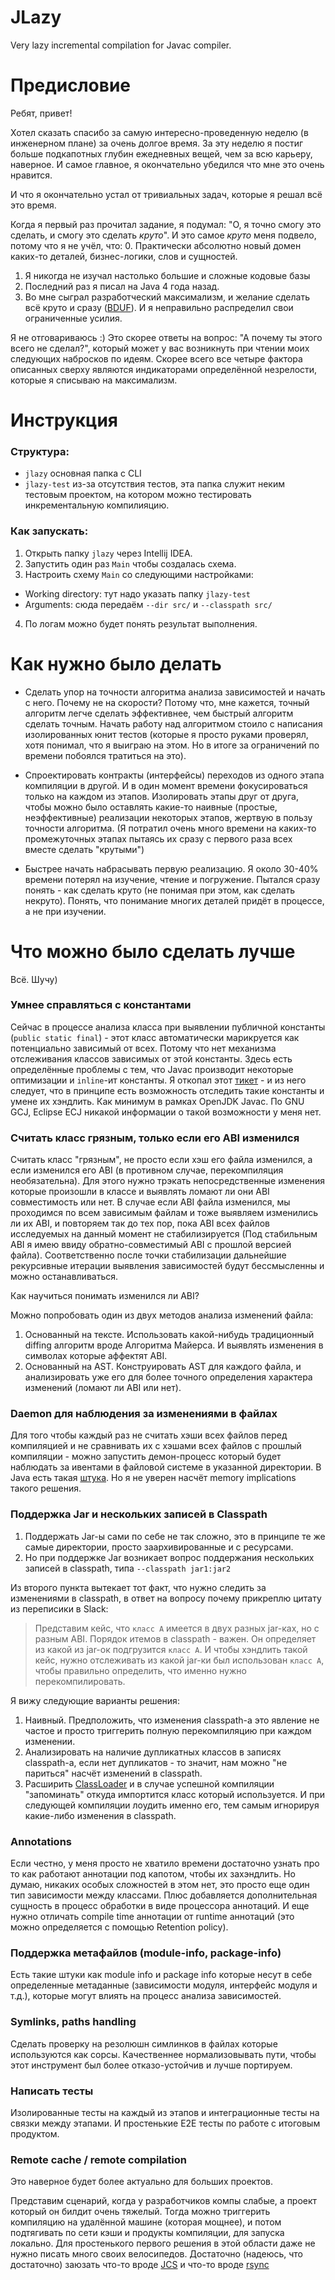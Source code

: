 # JLazy
Very lazy incremental compilation for Javac compiler.

# Предисловие

Ребят, привет!

Хотел сказать спасибо за самую интересно-проведенную неделю (в инженерном плане) за очень долгое время.
За эту неделю я постиг больше подкапотных глубин ежедневных вещей, чем за всю карьеру, наверное.
И самое главное, я окончательно убедился что мне это очень нравится.

И что я окончательно устал от тривиальных задач, которые я решал всё это время. 

Когда я первый раз прочитал задание, я подумал: "О, я точно смогу это сделать, и смогу это сделать *круто*".
И это самое *круто* меня подвело, потому что я не учёл, что:
0. Практически абсолютно новый домен каких-то деталей, бизнес-логики, слов и сущностей.
1. Я никогда не изучал настолько большие и сложные кодовые базы
2. Последний раз я писал на Java 4 года назад. 
3. Во мне сыграл разработческий максимализм, и желание сделать всё круто и сразу ([BDUF](https://knowledge21.com/blog/bduf/)). И я неправильно распределил свои ограниченные усилия.

Я не отговариваюсь :) Это скорее ответы на вопрос: "А почему ты этого всего не сделал?", который может у вас возникнуть при чтении моих следующих набросков по идеям.
Скорее всего все четыре фактора описанных сверху являются индикаторами определённой незрелости, которые я списываю на максимализм.

# Инструкция

### Структура:
- `jlazy` основная папка с CLI 
- `jlazy-test` из-за отсутствия тестов, эта папка служит неким тестовым проектом, на котором можно тестировать инкрементальную компилияцию.

### Как запускать:
1. Открыть папку `jlazy` через Intellij IDEA.
2. Запустить один раз `Main` чтобы создалась схема.
3. Настроить схему `Main` со следующими настройками:
- Working directory: тут надо указать папку `jlazy-test`
- Arguments: сюда передаём `--dir src/` и `--classpath src/`
4. По логам можно будет понять результат выполнения.

# Как нужно было делать

- Сделать упор на точности алгоритма анализа зависимостей и начать с него. Почему не на скорости? Потому что, мне кажется, точный алгоритм легче сделать эффективнее,
чем быстрый алгоритм сделать точным. Начать работу над алгоритмом стоило с написания изолированных юнит тестов (которые я просто руками проверял, 
хотя понимал, что я выиграю на этом. Но в итоге за ограничений по времени побоялся тратиться на это). 

- Спроектировать контракты (интерфейсы) переходов из одного этапа компиляции в другой. И в один момент времени фокусироваться только на каждом из этапов.
Изолировать этапы друг от друга, чтобы можно было оставлять какие-то наивные (простые, неэффективные) реализации некоторых этапов, жертвую в пользу точности алгоритма.
(Я потратил очень много времени на каких-то промежуточных этапах пытаясь их сразу с первого раза всех вместе сделать "крутыми")

- Быстрее начать набрасывать первую реализацию. Я около 30-40% времени потерял на изучение, чтение и погружение. Пытался сразу понять - как сделать круто (не понимая при этом, как сделать некруто).
Понять, что понимание многих деталей придёт в процессе, а не при изучении. 

# Что можно было сделать лучше 

Всё. Шучу)

### Умнее справляться с константами

Сейчас в процессе анализа класса при выявлении публичной константы (`public static final`) - этот класс автоматически марикруется как потенциально зависимый от всех. Потому что нет механизма отслеживания классов зависимых от этой константы. Здесь есть определённые проблемы с тем, что Javac производит некоторые оптимизации и `inline`-ит константы. Я откопал этот [тикет](https://bugs.openjdk.java.net/browse/JDK-7153958) - и из него следует, что в принципе есть возможность отследить такие константы и умене их хэндлить. Как минимум в рамках OpenJDK Javac. По GNU GCJ, Eclipse ECJ никакой информации о такой возможности у меня нет.

### Считать класс грязным, только если его ABI изменился

Считать класс "грязным", не просто если хэш его файла изменился, а если изменился его ABI (в противном случае, перекомпиляция необязательна). Для этого нужно трэкать непосредственные изменения которые произошли в классе и выявлять ломают ли они ABI совместимость или нет. В случае если ABI файла изменился, мы проходимся по всем зависимым файлам и тоже выявляем изменились ли их ABI, и повторяем так до тех пор, пока ABI всех файлов исследуемых на данный момент не стабилизируется (Под стабильным ABI я имею ввиду обратно-совместимый ABI с прошлой версией файла). Соответственно после точки стабилизации дальнейшие рекурсивные итерации выявления зависимостей будут бессмысленны и можно останавливаться.

Как научиться понимать изменился ли ABI?

Можно попробовать один из двух методов анализа изменений файла:
1. Основанный на тексте. Использовать какой-нибудь традиционный diffing алгоритм вроде Алгоритма Майерса. И выявлять изменения в символах которые аффектят ABI.
2. Основанный на AST. Конструировать AST для каждого файла, и анализировать уже его для более точного определения характера изменений (ломают ли ABI или нет).

### Daemon для наблюдения за изменениями в файлах

Для того чтобы каждый раз не считать хэши всех файлов перед компиляцией и не сравнивать их с хэшами всех файлов с прошлый компиляции - можно запустить демон-процесс который будет наблюдать за ивентами в файловой системе в указанной директории. В Java есть такая [штука](https://docs.oracle.com/javase/tutorial/essential/io/notification.html). Но я не уверен насчёт memory implications такого решения.

### Поддержка Jar и нескольких записей в Classpath

1. Поддержать Jar-ы сами по себе не так сложно, это в принципе те же самые директории, просто заархивированные и с ресурсами.
2. Но при поддержке Jar возникает вопрос поддержания нескольких записей в classpath, типа `--classpath jar1:jar2`

Из второго пункта вытекает тот факт, что нужно следить за изменениями в classpath, в ответ на вопросу почему прикреплю цитату из переписики в Slack:
> Представим кейс, что `класс А` имеется в двух разных jar-ках, но с разным ABI. 
Порядок итемов в classpath - важен. Он определяет из какой из jar-ок подгрузится `класс A`.
И чтобы хэндлить такой кейс, нужно отслеживать из какой jar-ки был использован `класс А`, чтобы правильно определить, что именно нужно перекомпилировать.

Я вижу следующие варианты решения:

1. Наивный. Предположить, что изменения classpath-a это явление не частое и просто триггерить полную перекомпиляцию при каждом изменении. 
2. Анализировать на наличие дупликатных классов в записях classpath-a, если нет дупликатов - то значит, нам можно "не париться" насчёт изменений в classpath. 
3. Расширить [ClassLoader](https://docs.oracle.com/javase/7/docs/api/java/lang/ClassLoader.html) и в случае успешной компиляции "запоминать" откуда импортится класс который используется. И при следующей компиляции лоудить именно его, тем самым игнорируя какие-либо изменения в classpath.

### Annotations

Если честно, у меня просто не хватило времени достаточно узнать про то как работают аннотации под капотом, чтобы их захэндлить. Но думаю, никаких особых сложностей в этом нет, это просто еще один тип зависимости между классами. Плюс добавляется дополнительная сущность в процесс обработки в виде процессора аннотаций. И еще нужно отличать compile time аннотации от runtime аннотаций (это можно определяется с помощью Retention policy).

### Поддержка метафайлов (module-info, package-info)

Есть такие штуки как module info и package info которые несут в себе определенные метаданные (зависимости модуля, интерфейс модуля и т.д.), которые могут влиять на процесс анализа зависимостей.

### Symlinks, paths handling

Сделать проверку на резолюшн симлинков в файлах которые используются как сорсы. Качественнее нормализовывать пути, чтобы этот инструмент был более отказо-устойчив и лучше портируем. 

### Написать тесты

Изолированные тесты на каждый из этапов и интеграционные тесты на связки между этапами. И простенькие E2E тесты по работе с итоговым продуктом.

### Remote cache / remote compilation

Это наверное будет более актуально для больших проектов. 

Представим сценарий, когда у разработчиков компы слабые, а проект который он билдит очень тяжелый.
Тогда можно триггерить компиляцию на удалённой машине (которая мощнее), и потом подтягивать по сети кэши и продукты компиляции, для запуска локально.
Для простенького первого решения в этой области даже не нужно писать много своих велосипедов. Достаточно (надеюсь, что достаточно) заюзать что-то вроде [JCS](https://commons.apache.org/proper/commons-jcs/) и что-то вроде [rsync](https://linux.die.net/man/1/rsync)
